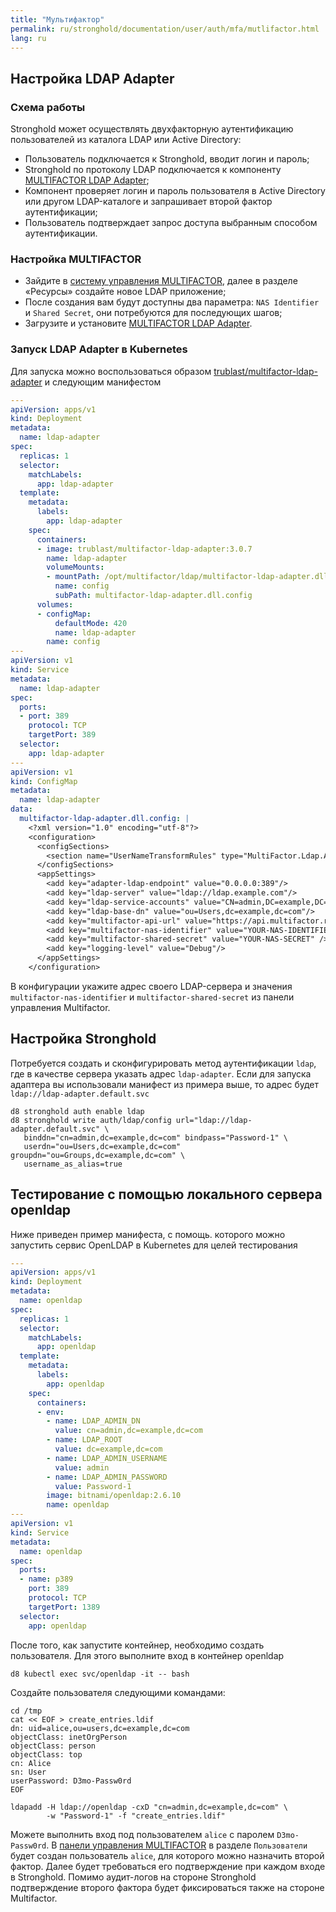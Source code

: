```yaml
---
title: "Мультифактор"
permalink: ru/stronghold/documentation/user/auth/mfa/mutlifactor.html
lang: ru
---
```


## Настройка LDAP Adapter

### Схема работы

Stronghold может осуществлять двухфакторную аутентификацию пользователей из каталога LDAP или Active Directory:

- Пользователь подключается к Stronghold, вводит логин и пароль;
- Stronghold по протоколу LDAP подключается к компоненту [MULTIFACTOR LDAP Adapter](https://multifactor.ru/docs/ldap-adapter/ldap-adapter/);
- Компонент проверяет логин и пароль пользователя в Active Directory или другом LDAP-каталоге и запрашивает второй фактор аутентификации;
- Пользователь подтверждает запрос доступа выбранным способом аутентификации.

### Настройка MULTIFACTOR

- Зайдите в [систему управления MULTIFACTOR](https://admin.multifactor.ru/account/login), далее в разделе «Ресурсы» создайте новое LDAP приложение;
- После создания вам будут доступны два параметра: `NAS Identifier` и `Shared Secret`, они потребуются для последующих шагов;
- Загрузите и установите [MULTIFACTOR LDAP Adapter](https://multifactor.ru/docs/ldap-adapter/ldap-adapter/).

### Запуск LDAP Adapter в Kubernetes

Для запуска можно воспользоваться образом [trublast/multifactor-ldap-adapter](https://hub.docker.com/r/trublast/multifactor-ldap-adapter/tags)
и следующим манифестом

```yaml
---
apiVersion: apps/v1
kind: Deployment
metadata:
  name: ldap-adapter
spec:
  replicas: 1
  selector:
    matchLabels:
      app: ldap-adapter
  template:
    metadata:
      labels:
        app: ldap-adapter
    spec:
      containers:
      - image: trublast/multifactor-ldap-adapter:3.0.7
        name: ldap-adapter
        volumeMounts:
        - mountPath: /opt/multifactor/ldap/multifactor-ldap-adapter.dll.config
          name: config
          subPath: multifactor-ldap-adapter.dll.config
      volumes:
      - configMap:
          defaultMode: 420
          name: ldap-adapter
        name: config
---
apiVersion: v1
kind: Service
metadata:
  name: ldap-adapter
spec:
  ports:
  - port: 389
    protocol: TCP
    targetPort: 389
  selector:
    app: ldap-adapter
---
apiVersion: v1
kind: ConfigMap
metadata:
  name: ldap-adapter
data:
  multifactor-ldap-adapter.dll.config: |
    <?xml version="1.0" encoding="utf-8"?>
    <configuration>
      <configSections>
        <section name="UserNameTransformRules" type="MultiFactor.Ldap.Adapter.Configuration.UserNameTransformRulesSection, multifactor-ldap-adapter" />
      </configSections>
      <appSettings>
        <add key="adapter-ldap-endpoint" value="0.0.0.0:389"/>
        <add key="ldap-server" value="ldap://ldap.example.com"/>
        <add key="ldap-service-accounts" value="CN=admin,DC=example,DC=com"/>
        <add key="ldap-base-dn" value="ou=Users,dc=example,dc=com"/>
        <add key="multifactor-api-url" value="https://api.multifactor.ru" />
        <add key="multifactor-nas-identifier" value="YOUR-NAS-IDENTIFIER" />
        <add key="multifactor-shared-secret" value="YOUR-NAS-SECRET" />
        <add key="logging-level" value="Debug"/>
      </appSettings>
    </configuration>
```

В конфигурации укажите адрес своего LDAP-сервера и значения `multifactor-nas-identifier` и `multifactor-shared-secret` из панели управления Multifactor.

## Настройка Stronghold

Потребуется создать и сконфигурировать метод аутентификации `ldap`, где в качестве сервера указать адрес `ldap-adapter`. Если для запуска адаптера вы использовали манифест из примера выше, то адрес будет `ldap://ldap-adapter.default.svc`

```shell
d8 stronghold auth enable ldap
d8 stronghold write auth/ldap/config url="ldap://ldap-adapter.default.svc" \
   binddn="cn=admin,dc=example,dc=com" bindpass="Password-1" \
   userdn="ou=Users,dc=example,dc=com" groupdn="ou=Groups,dc=example,dc=com" \
   username_as_alias=true
```

## Тестирование с помощью локального сервера openldap

Ниже приведен пример манифеста, с помощь. которого можно запустить сервис OpenLDAP в Kubernetes для целей тестирования

```yaml
---
apiVersion: apps/v1
kind: Deployment
metadata:
  name: openldap
spec:
  replicas: 1
  selector:
    matchLabels:
      app: openldap
  template:
    metadata:
      labels:
        app: openldap
    spec:
      containers:
      - env:
        - name: LDAP_ADMIN_DN
          value: cn=admin,dc=example,dc=com
        - name: LDAP_ROOT
          value: dc=example,dc=com
        - name: LDAP_ADMIN_USERNAME
          value: admin
        - name: LDAP_ADMIN_PASSWORD
          value: Password-1
        image: bitnami/openldap:2.6.10
        name: openldap
---
apiVersion: v1
kind: Service
metadata:
  name: openldap
spec:
  ports:
  - name: p389
    port: 389
    protocol: TCP
    targetPort: 1389
  selector:
    app: openldap
```


После того, как запустите контейнер, необходимо создать пользователя. Для этого выполните вход в контейнер openldap
```shell
d8 kubectl exec svc/openldap -it -- bash
```

Создайте пользователя следующими командами:

```shell
cd /tmp
cat << EOF > create_entries.ldif
dn: uid=alice,ou=users,dc=example,dc=com
objectClass: inetOrgPerson
objectClass: person
objectClass: top
cn: Alice
sn: User
userPassword: D3mo-Passw0rd
EOF

ldapadd -H ldap://openldap -cxD "cn=admin,dc=example,dc=com" \
        -w "Password-1" -f "create_entries.ldif"
```

Можете выполнить вход под пользователем `alice` с паролем `D3mo-Passw0rd`. В [панели управления MULTIFACTOR](https://admin.multifactor.ru/account/login)
в разделе `Пользователи` будет создан пользователь `alice`, для которого можно назначить второй фактор.
Далее будет требоваться его подтверждение при каждом входе в Stronghold.
Помимо аудит-логов на стороне Stronghold подтверждение второго фактора будет фиксироваться также на стороне Multifactor.
